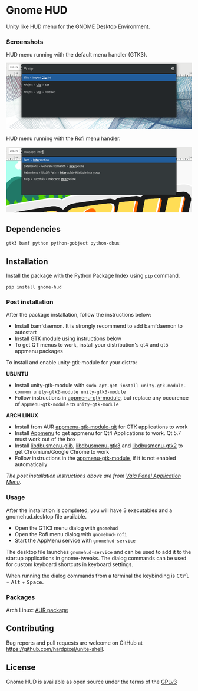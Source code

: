 # Gnome HUD
Unity like HUD menu for the GNOME Desktop Environment.

### Screenshots
HUD menu running with the default menu handler (GTK3).

![Screenshot](/screenshot.png)

HUD menu running with the [Rofi](https://github.com/DaveDavenport/rofi) menu handler.

![Settings](/screenshot-rofi.png)

## Dependencies
```
gtk3 bamf python python-gobject python-dbus
```

## Installation
Install the package with the Python Package Index using `pip` command.
```
pip install gnome-hud
```

### Post installation
After the package installation, follow the instructions below:

- Install bamfdaemon. It is strongly recommend to add bamfdaemon to autostart
- Install GTK module using instructions below
- To get QT menus to work, install your distribution's qt4 and qt5 appmenu packages

To install and enable unity-gtk-module for your distro:

**UBUNTU**

* Install unity-gtk-module with `sudo apt-get install unity-gtk-module-common unity-gtk2-module unity-gtk3-module`
* Follow instructions in [appmenu-gtk-module](https://github.com/rilian-la-te/vala-panel-appmenu/blob/master/subprojects/appmenu-gtk-module/README.md), but replace any occurence of `appmenu-gtk-module` to `unity-gtk-module`

**ARCH LINUX**

* Install from AUR [appmenu-gtk-module-git](https://aur.archlinux.org/packages/appmenu-gtk-module-git/) for GTK applications to work
* Install [Appmenu](https://www.archlinux.org/packages/community/x86_64/appmenu-qt4/) to get appmenu for Qt4 Applications to work. Qt 5.7 must work out of the box
* Install [libdbusmenu-glib](https://archlinux.org/packages/libdbusmenu-glib/), [libdbusmenu-gtk3](https://archlinux.org/packages/libdbusmenu-gtk3/) and [libdbusmenu-gtk2](https://archlinux.org/packages/libdbusmenu-gtk2/) to get Chromium/Google Chrome to work
* Follow instructions in the [appmenu-gtk-module](https://github.com/rilian-la-te/vala-panel-appmenu/blob/master/subprojects/appmenu-gtk-module/README.md), if it is not enabled automatically

*The post installation instructions above are from [Vala Panel Application Menu](https://github.com/rilian-la-te/vala-panel-appmenu).*

### Usage
After the installation is completed, you will have 3 executables and a gnomehud.desktop file available.

* Open the GTK3 menu dialog with `gnomehud`
* Open the Rofi menu dialog with `gnomehud-rofi`
* Start the AppMenu service with `gnomehud-service`

The desktop file launches `gnomehud-service` and can be used to add it to the startup applications in gnome-tweaks. The dialog commands can be used for custom keyboard shortcuts in keyboard settings.

When running the dialog commands from a terminal the keybinding is <kbd>Ctrl</kbd> + <kbd>Alt</kbd> + <kbd>Space</kbd>.

### Packages
Arch Linux: [AUR package](https://aur.archlinux.org/packages/gnome-hud)

## Contributing
Bug reports and pull requests are welcome on GitHub at https://github.com/hardpixel/unite-shell.

## License
Gnome HUD is available as open source under the terms of the [GPLv3](http://www.gnu.org/licenses/gpl-3.0.en.html)
